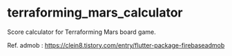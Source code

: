 # terraforming_mars_calculator

Score calculator for Terraforming Mars board game.

Ref. admob : https://clein8.tistory.com/entry/flutter-package-firebaseadmob


